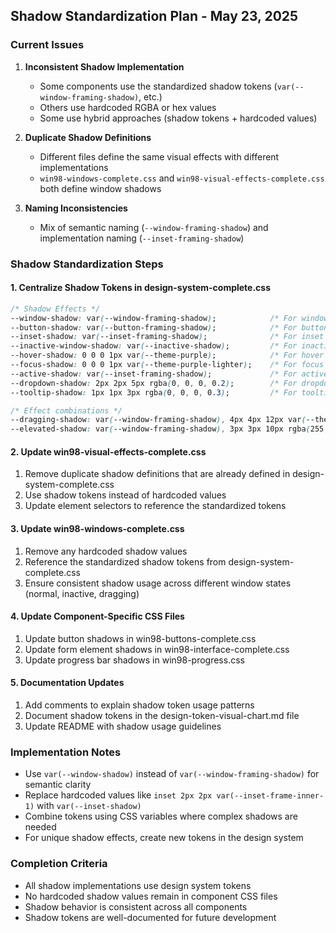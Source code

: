 ## Shadow Standardization Plan - May 23, 2025

### Current Issues

1. **Inconsistent Shadow Implementation**
   - Some components use the standardized shadow tokens (`var(--window-framing-shadow)`, etc.)
   - Others use hardcoded RGBA or hex values
   - Some use hybrid approaches (shadow tokens + hardcoded values)

2. **Duplicate Shadow Definitions**
   - Different files define the same visual effects with different implementations
   - `win98-windows-complete.css` and `win98-visual-effects-complete.css` both define window shadows

3. **Naming Inconsistencies**
   - Mix of semantic naming (`--window-framing-shadow`) and implementation naming (`--inset-framing-shadow`)

### Shadow Standardization Steps

#### 1. Centralize Shadow Tokens in design-system-complete.css

```css
/* Shadow Effects */
--window-shadow: var(--window-framing-shadow);            /* For window framing */
--button-shadow: var(--button-framing-shadow);            /* For button framing */
--inset-shadow: var(--inset-framing-shadow);              /* For inset elements */
--inactive-window-shadow: var(--inactive-shadow);         /* For inactive windows */
--hover-shadow: 0 0 0 1px var(--theme-purple);            /* For hover states */
--focus-shadow: 0 0 0 1px var(--theme-purple-lighter);    /* For focus states */
--active-shadow: var(--inset-framing-shadow);             /* For active/pressed states */
--dropdown-shadow: 2px 2px 5px rgba(0, 0, 0, 0.2);        /* For dropdowns/popups */
--tooltip-shadow: 1px 1px 3px rgba(0, 0, 0, 0.3);         /* For tooltips */

/* Effect combinations */
--dragging-shadow: var(--window-framing-shadow), 4px 4px 12px var(--theme-pink-dark); /* For dragged windows */
--elevated-shadow: var(--window-framing-shadow), 3px 3px 10px rgba(255, 112, 224, 0.4); /* For elevated elements */
```

#### 2. Update win98-visual-effects-complete.css

1. Remove duplicate shadow definitions that are already defined in design-system-complete.css
2. Use shadow tokens instead of hardcoded values
3. Update element selectors to reference the standardized tokens

#### 3. Update win98-windows-complete.css

1. Remove any hardcoded shadow values
2. Reference the standardized shadow tokens from design-system-complete.css
3. Ensure consistent shadow usage across different window states (normal, inactive, dragging)

#### 4. Update Component-Specific CSS Files

1. Update button shadows in win98-buttons-complete.css
2. Update form element shadows in win98-interface-complete.css
3. Update progress bar shadows in win98-progress.css

#### 5. Documentation Updates

1. Add comments to explain shadow token usage patterns
2. Document shadow tokens in the design-token-visual-chart.md file
3. Update README with shadow usage guidelines

### Implementation Notes

- Use `var(--window-shadow)` instead of `var(--window-framing-shadow)` for semantic clarity
- Replace hardcoded values like `inset 2px 2px var(--inset-frame-inner-1)` with `var(--inset-shadow)`
- Combine tokens using CSS variables where complex shadows are needed
- For unique shadow effects, create new tokens in the design system

### Completion Criteria

- All shadow implementations use design system tokens
- No hardcoded shadow values remain in component CSS files
- Shadow behavior is consistent across all components
- Shadow tokens are well-documented for future development
